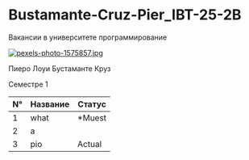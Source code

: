 # Bustamante-Cruz-Pier_IBT-25-2B

Вакансии в университете программирование

[![pexels-photo-1575857.jpg](https://i.postimg.cc/C5tmZp17/pexels-photo-1575857.jpg)](https://postimg.cc/Fkyjqq0k)

Пиеро Лоуи Бустаманте Круз

Семестре 1

| N° | Название | Cтатус | 
|----|----------|--------|
| 1  | what     | *Muest |
| 2  |     a    |        |
| 3  | pio      | Actual |

